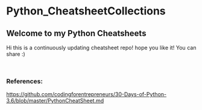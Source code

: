 # Python_CheatsheetCollections

## Welcome to my Python Cheatsheets

<p align="justify"> Hi this is a continuously updating cheatsheet repo! hope you like it! You can share :) </p>
<br />

### References:
https://github.com/codingforentrepreneurs/30-Days-of-Python-3.6/blob/master/PythonCheatSheet.md
